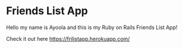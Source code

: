 # Friends List App

Hello my name is Ayoola and this is my Ruby on Rails Friends List App!

Check it out here https://frilistapp.herokuapp.com/
